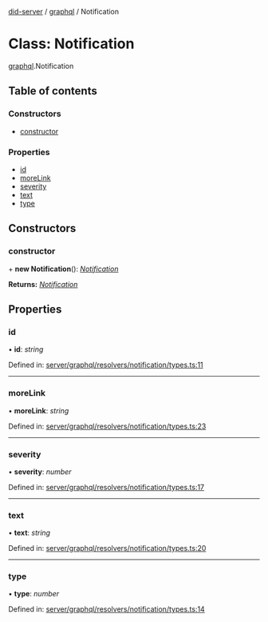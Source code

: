 [did-server](../README.md) / [graphql](../modules/graphql.md) / Notification

# Class: Notification

[graphql](../modules/graphql.md).Notification

## Table of contents

### Constructors

- [constructor](graphql.notification.md#constructor)

### Properties

- [id](graphql.notification.md#id)
- [moreLink](graphql.notification.md#morelink)
- [severity](graphql.notification.md#severity)
- [text](graphql.notification.md#text)
- [type](graphql.notification.md#type)

## Constructors

### constructor

\+ **new Notification**(): [*Notification*](graphql.notification.md)

**Returns:** [*Notification*](graphql.notification.md)

## Properties

### id

• **id**: *string*

Defined in: [server/graphql/resolvers/notification/types.ts:11](https://github.com/Puzzlepart/did/blob/4fe732f3/server/graphql/resolvers/notification/types.ts#L11)

___

### moreLink

• **moreLink**: *string*

Defined in: [server/graphql/resolvers/notification/types.ts:23](https://github.com/Puzzlepart/did/blob/4fe732f3/server/graphql/resolvers/notification/types.ts#L23)

___

### severity

• **severity**: *number*

Defined in: [server/graphql/resolvers/notification/types.ts:17](https://github.com/Puzzlepart/did/blob/4fe732f3/server/graphql/resolvers/notification/types.ts#L17)

___

### text

• **text**: *string*

Defined in: [server/graphql/resolvers/notification/types.ts:20](https://github.com/Puzzlepart/did/blob/4fe732f3/server/graphql/resolvers/notification/types.ts#L20)

___

### type

• **type**: *number*

Defined in: [server/graphql/resolvers/notification/types.ts:14](https://github.com/Puzzlepart/did/blob/4fe732f3/server/graphql/resolvers/notification/types.ts#L14)
